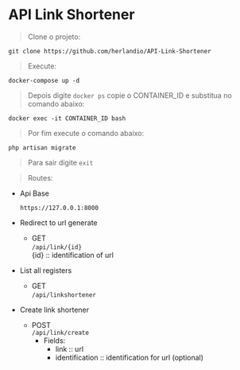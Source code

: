 # API Link Shortener

> Clone o projeto: <br>

```git clone https://github.com/herlandio/API-Link-Shortener```

> Execute: <br>

```
docker-compose up -d
```

> Depois digite `docker ps` copie o CONTAINER_ID e substitua no comando abaixo:

```
docker exec -it CONTAINER_ID bash
```

> Por fim execute o comando abaixo:

```
php artisan migrate
```

> Para sair digite `exit`

> Routes: <br>

- Api Base

    ```https://127.0.0.1:8000``` <br>

- Redirect to url generate <br>
    - GET <br>
    ```/api/link/{id}``` <br>
    {id} :: identification of url <br>
    
- List all registers <br>
    - GET <br>
    ```/api/linkshortener``` <br>

- Create link shortener <br>
    - POST <br>
    ```/api/link/create``` <br>
        - Fields: <br>
            - link :: url <br>
            - identification :: identification for url (optional)<br>
        


